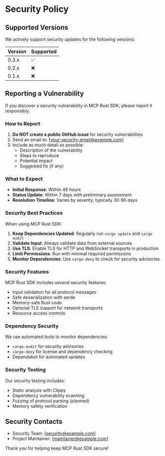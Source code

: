 # Security Policy

## Supported Versions

We actively support security updates for the following versions:

| Version | Supported          |
| ------- | ------------------ |
| 0.3.x   | :white_check_mark: |
| 0.2.x   | :x:                |
| 0.1.x   | :x:                |

## Reporting a Vulnerability

If you discover a security vulnerability in MCP Rust SDK, please report it responsibly:

### How to Report

1. **Do NOT create a public GitHub issue** for security vulnerabilities
2. Send an email to: [your-security-email@example.com]
3. Include as much detail as possible:
   - Description of the vulnerability
   - Steps to reproduce
   - Potential impact
   - Suggested fix (if any)

### What to Expect

- **Initial Response**: Within 48 hours
- **Status Update**: Within 7 days with preliminary assessment
- **Resolution Timeline**: Varies by severity, typically 30-90 days

### Security Best Practices

When using MCP Rust SDK:

1. **Keep Dependencies Updated**: Regularly run `cargo update` and `cargo audit`
2. **Validate Input**: Always validate data from external sources
3. **Use TLS**: Enable TLS for HTTP and WebSocket transports in production
4. **Limit Permissions**: Run with minimal required permissions
5. **Monitor Dependencies**: Use `cargo-deny` to check for security advisories

### Security Features

MCP Rust SDK includes several security features:

- Input validation for all protocol messages
- Safe deserialization with serde
- Memory-safe Rust code
- Optional TLS support for network transports
- Resource access controls

### Dependency Security

We use automated tools to monitor dependencies:

- `cargo-audit` for security advisories
- `cargo-deny` for license and dependency checking
- Dependabot for automated updates

### Security Testing

Our security testing includes:

- Static analysis with Clippy
- Dependency vulnerability scanning
- Fuzzing of protocol parsing (planned)
- Memory safety verification

## Security Contacts

- Security Team: [security@example.com]
- Project Maintainer: [maintainer@example.com]

Thank you for helping keep MCP Rust SDK secure!
